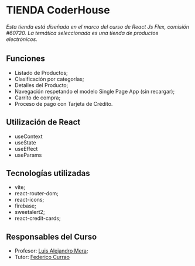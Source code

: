 # TIENDA CoderHouse

###### Esta tienda está diseñada en el marco del curso de React Js Flex, comisión #60720. La temática seleccionada es una tienda de productos electrónicos.

## Funciones
- Listado de Productos;
- Clasificación por categorías;
- Detalles del Producto;
- Navegación respetando el modelo Single Page App (sin recargar); 
- Carrito de compra;
- Proceso de pago con Tarjeta de Crédito.

## Utilización de React
- useContext
- useState
- useEffect
- useParams

## Tecnologías utilizadas
- vite;
- react-router-dom;
- react-icons;
- firebase;
- sweetalert2;
- react-credit-cards;

## Responsables del Curso
- Profesor: [Luis Alejandro Mera](https://www.linkedin.com/in/luis-mera-developer/ "Luis Alejandro Mera");
- Tutor: [Federico Currao](https://www.linkedin.com/in/federicocurrao/ "Federico Currao")

